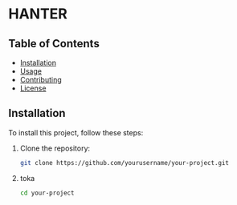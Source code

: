# HANTER


## Table of Contents

- [Installation](#installation)
- [Usage](#usage)
- [Contributing](#contributing)
- [License](#license)

## Installation

To install this project, follow these steps:

1. Clone the repository:
   ```bash
   git clone https://github.com/yourusername/your-project.git
2. toka
   ```bash
   cd your-project

